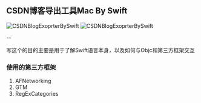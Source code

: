 ## CSDN博客导出工具Mac By Swift
![CSDNBlogExoprterBySwift](https://raw.githubusercontent.com/zhangao0086/CSDNBlogExporter-Mac-Swift/master/images/1.png)
![CSDNBlogExoprterBySwift](https://raw.githubusercontent.com/zhangao0086/CSDNBlogExporter-Mac-Swift/master/images/2.png)

--

写这个的目的主要是用于了解Swift语言本身，以及如何与Objc和第三方框架交互

### 使用的第三方框架
1. AFNetworking
1. GTM
1. RegExCategories
